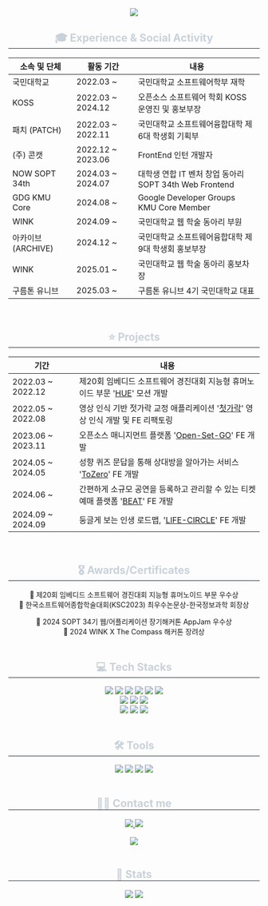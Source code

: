 <div align= "center">
    <img src="https://capsule-render.vercel.app/api?type=waving&color=e19898&height=180&text=Yun%20Sinji&animation=&fontColor=e4d2d2&fontSize=70" />
    </div>
    <div align= "center">
    <h2 style="border-bottom: 1px solid #21262d; color: #c9d1d9;"> 🎓 Experience & Social Activity </h2> 
    <div style="margin: 0 auto; text-align: center;" align= "center">
          </div>
        <table class="tg"><thead>
  <tr>
    <th class="tg-c3ow">소속 및 단체</th>
    <th class="tg-c3ow">활동 기간</th>
    <th class="tg-c3ow">내용</th>
  </tr></thead>
<tbody>
  <tr>
    <td class="tg-c3ow">국민대학교</td>
    <td class="tg-c3ow">2022.03 ~</td>
    <td class="tg-c3ow">국민대학교 소프트웨어학부 재학</td>
  </tr>
  <tr>
    <td class="tg-c3ow">KOSS</td>
    <td class="tg-0pky">2022.03 ~ 2024.12</td>
    <td class="tg-0pky">오픈소스 소프트웨어 학회 KOSS 운영진 및 홍보부장</td>
  </tr>
  <tr>
    <td class="tg-0pky">패치 (PATCH)</td>
    <td class="tg-nrix">2022.03 ~ 2022.11</td>
    <td class="tg-0pky">국민대학교 소프트웨어융합대학 제6대 학생회 기획부</td>
  </tr>
  <tr>
    <td class="tg-baqh">(주) 콘캣</td>
    <td class="tg-0lax">2022.12 ~ 2023.06</td>
    <td class="tg-baqh">FrontEnd 인턴 개발자</td>
  </tr>
  <tr>
    <td class="tg-0lax">NOW SOPT 34th</td>
    <td class="tg-0lax">2024.03 ~ 2024.07</td>
    <td class="tg-0lax">대학생 연합 IT 벤처 창업 동아리 SOPT 34th Web Frontend</td>
  </tr>
 <tr>
    <td class="tg-0lax">GDG KMU Core</td>
    <td class="tg-0lax">2024.08 ~ </td>
    <td class="tg-0lax">Google Developer Groups KMU Core Member</td>
  </tr>
<tr>
    <td class="tg-0lax">WINK</td>
    <td class="tg-0lax">2024.09 ~ </td>
    <td class="tg-0lax">국민대학교 웹 학술 동아리 부원</td>
  </tr>
<tr>
    <td class="tg-0lax">아카이브 (ARCHIVE)</td>
    <td class="tg-0lax">2024.12 ~ </td>
    <td class="tg-0lax">국민대학교 소프트웨어융합대학 제9대 학생회 홍보부장</td>
  </tr>
<tr>
    <td class="tg-0lax">WINK</td>
    <td class="tg-0lax">2025.01 ~ </td>
    <td class="tg-0lax">국민대학교 웹 학술 동아리 홍보차장</td>
  </tr>
<tr>
    <td class="tg-0lax">구름톤 유니브</td>
    <td class="tg-0lax">2025.03 ~ </td>
    <td class="tg-0lax">구름톤 유니브 4기 국민대학교 대표</td>
  </tr>
</tbody>
</table>
</div>
<br/>
    <div align= "center">
    <h2 style="border-bottom: 1px solid #21262d; color: #c9d1d9;"> ⭐ Projects </h2> 
    <div style="margin: 0 auto; text-align: center;" align= "center">
</div>
<table class="tg"><thead>
  <tr>
    <th class="tg-c3ow">기간</th>
    <th class="tg-c3ow">내용</th>
  </tr></thead>
<tbody>
  <tr>
    <td class="tg-c3ow">2022.03 ~ 2022.12</td>
    <td class="tg-c3ow">제20회 임베디드 소프트웨어 경진대회 지능형 휴머노이드 부문 '<a href="https://github.com/2022HUE/2022ESWContest_robot_2005">HUE</a>' 모션 개발</td>
  </tr>
  <tr>
    <td class="tg-c3ow">2022.05 ~ 2022.08</td>
    <td class="tg-0pky">영상 인식 기반 젓가락 교정 애플리케이션 '<a href="https://github.com/2022HUE/Firstick-APP">첫가락</a>' 영상 인식 개발 및 FE 리팩토링</td>
  </tr>
  <tr>
    <td class="tg-0pky">2023.06 ~ 2023.11</td>
    <td class="tg-nrix">오픈소스 매니지먼트 플랫폼 '<a href="https://github.com/AgainIoT/Open-Set-Go">Open-Set-GO</a>' FE 개발</td>
  </tr>
  <tr>
    <td class="tg-baqh">2024.05 ~ 2024.05</td>
    <td class="tg-0lax">성향 퀴즈 문답을 통해 상대방을 알아가는 서비스 '<a href="https://github.com/SOPT-Hackathon-Web4/sopkathon-client">ToZero</a>' FE 개발</td>
  </tr>
  <tr>
    <td class="tg-0lax">2024.06 ~ </td>
    <td class="tg-0lax">간편하게 소규모 공연을 등록하고 관리할 수 있는 티켓 예매 플랫폼 '<a href="https://github.com/TEAM-BEAT/BEAT-Client">BEAT</a>' FE 개발</td>
  </tr>
  <tr>
    <td class="tg-0lax">2024.09 ~ 2024.09</td>
    <td class="tg-0lax">둥글게 보는 인생 로드맵, '<a href="https://github.com/2024-WINK-HACKATHON-TEAM2/WINK-HACKATHON-TEAM2-Client">LIFE-CIRCLE</a>' FE 개발</td>
  </tr>
</tbody>
</table>
    </div>
    <br/>
     <div align= "center">
    <h2 style="border-bottom: 1px solid #21262d; color: #c9d1d9;"> 🎖️ Awards/Certificates </h2> 
    <div style="margin: 0 auto; text-align: center;" align= "center">
    </div>
<d>🥈 제20회 임베디드 소프트웨어 경진대회 지능형 휴머노이드 부문 우수상</d>
     <br/>
<d>🏅 한국소프트웨어종합학술대회(KSC2023) 최우수논문상-한국정보과학 회장상</d>

<d>🥈 2024 SOPT 34기 웹/어플리케이션 장기해커톤 AppJam 우수상</d>     <br/>
<d>🥉 2024 WINK X The Compass 해커톤 장려상</d>
<br/>
<br/>
<div align= "center">
<h2 style="border-bottom: 1px solid #21262d; color: #c9d1d9;"> 💻 Tech Stacks </h2> 
<div style="margin: 0 auto; text-align: center;" align= "center"> <img src="https://img.shields.io/badge/HTML5-E34F26?style=for-the-badge&logo=HTML5&logoColor=white">
      <img src="https://img.shields.io/badge/CSS3-1572B6?style=for-the-badge&logo=CSS3&logoColor=white">
      <img src="https://img.shields.io/badge/Javascript-F7DF1E?style=for-the-badge&logo=Javascript&logoColor=white">
      <img src="https://img.shields.io/badge/typescript-%23007ACC.svg?style=for-the-badge&logo=typescript&logoColor=white">
      <img src="https://img.shields.io/badge/React-61DAFB?style=for-the-badge&logo=React&logoColor=white">
      <img src="https://img.shields.io/badge/StyledComponents-DB7093?style=for-the-badge&logo=StyledComponents&logoColor=white">
      <br/><img src="https://img.shields.io/badge/Dart-0175C2?style=for-the-badge&logo=Dart&logoColor=white">
      <img src="https://img.shields.io/badge/Flutter-02569B?style=for-the-badge&logo=Flutter&logoColor=white">
      <img src="https://img.shields.io/badge/Firebase-DD2C00?style=for-the-badge&logo=Firebase&logoColor=white">
    <br/><img src="https://img.shields.io/badge/Python-3776AB?style=for-the-badge&logo=Python&logoColor=white">
    <img src="https://img.shields.io/badge/OpenCV-5C3EE8?style=for-the-badge&logo=OpenCV&logoColor=white">
    <img src="https://img.shields.io/badge/tensorflow-FF6F00?style=for-the-badge&logo=tensorflow&logoColor=white">
      </div>
</div>
<br/>
<!--     <div align= "center">
<h2 style="border-bottom: 1px solid #21262d; color: #c9d1d9;"> 🤔 Interested In </h2> 
<div style="margin: 0 auto; text-align: center;" align= "center">
      <img src="https://img.shields.io/badge/React Query-FF4154?style=for-the-badge&logo=React Query&logoColor=white">
      <img src="https://img.shields.io/badge/Next.js-000000?style=for-the-badge&logo=Next.js&logoColor=white">
      </div>
</div>
<br/> -->
<div align= "center">
<h2 style="border-bottom: 1px solid #21262d; color: #c9d1d9;"> 🛠️ Tools </h2> 
<div style="margin: 0 auto; text-align: center;" align= "center">
      <img src="https://img.shields.io/badge/Git-F05032?style=for-the-badge&logo=Git&logoColor=white">
      <img src="https://img.shields.io/badge/Github-181717?style=for-the-badge&logo=Github&logoColor=white">
      <img src="https://img.shields.io/badge/Notion-000000?style=for-the-badge&logo=Notion&logoColor=white">
      <img src="https://img.shields.io/badge/Slack-4A154B?style=for-the-badge&logo=Slack&logoColor=white">
      </div>
</div>
<br/>
<div align= "center">
<h2 style="border-bottom: 1px solid #21262d; color: #c9d1d9;"> 🧑‍💻 Contact me </h2> 
<div align= "center"> <a href=https://velog.io/@dawnww/posts> <img src="https://img.shields.io/badge/Velog-20C997?style=for-the-badge&logo=Velog&logoColor=white&link=https://velog.io/@dawnww/posts"> </a>
     <a href=https://www.instagram.com/d_awnww> <img src="https://img.shields.io/badge/Instagram-E4405F?style=for-the-badge&logo=Instagram&logoColor=white&link=https://www.instagram.com/d_awnww"> </a>
      </div>  <br> 
<div align= "center"> <a href="https://hits.seeyoufarm.com"> <img src="https://hits.seeyoufarm.com/api/count/incr/badge.svg?url=https%3A%2F%2Fgithub.com%2Fsinji2102%2F&count_bg=%23000000&title_bg=%23000000&icon=github.svg&icon_color=%23FFFFFF&title=GitHub&edge_flat=false"/></a>
   </div> 
</div>
<br/>
<div align= "center"> 
<h2 style="border-bottom: 1px solid #21262d; color: #c9d1d9;"> 🏅 Stats </h2> <div align= "center"> <img src="https://github-readme-stats.vercel.app/api?username=sinji2102&bg_color=180,ffffff,00000000&title_color=000000&text_color=000000"
     /> <img src="https://github-readme-stats.vercel.app/api/top-langs/?username=sinji2102&layout=compact&bg_color=180,ffffff,00000000&title_color=000000&text_color=000000"
       /> </div> 
</div>
    
